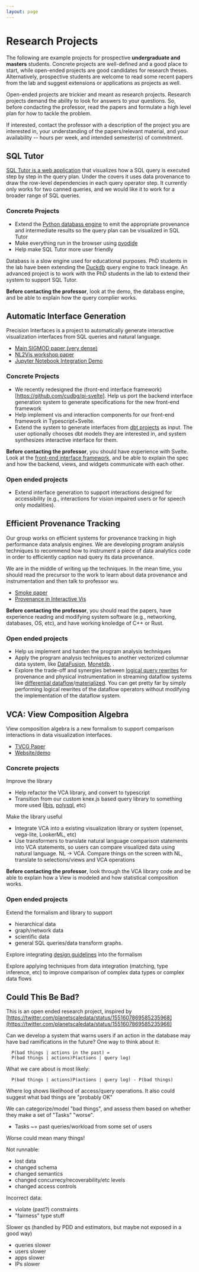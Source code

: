 ```yaml
---
layout: page
---
```




# Research Projects


The following are example projects for prospective **undergraduate and masters** students.
Concrete projects are well-defined and a good place to start, while open-ended projects are good candidates for research theses.   Alternatively, prospective students are welcome to read some recent papers from the lab and suggest extensions or applications as projects as well.  


Open-ended projects are trickier and meant as research projects. Research projects demand the ability to look for answers to your questions.  So, before condacting the professor, read the papers and formulate a high level plan for how to tackle the problem.


If interested, contact the professor with a description of the project you are interested in, your understanding of the papers/relevant material, and your availability -- hours per week, and intended semester(s) of commitment.

<!--finish robert's sql stepper/debugger demo-->

## SQL Tutor

[SQL Tutor is a web application](https://cudbg.github.io/sqltutor/) that visualizes how a SQL query is executed step by step in the query plan.   Under the covers it uses data provenance to draw the row-level dependencies in each query operator step.   It currently only works for two canned queries, and we would like it to work for a broader range of SQL queries.

### Concrete Projects

* Extend the [Python databass engine](https://github.com/cudbg/databass) to emit the appropriate provenance and intermediate results so the query plan can be visualized in SQL Tutor
* Make everything run in the browser using [pyodide](https://pyodide.org/en/stable/)
* Help make SQL Tutor more user friendly

Databass is a slow engine used for educational purposes.   PhD students in the lab have been extending the [Duckdb](https://duckdb.org/) query engine to track lineage.  An advanced project is to work with the PhD students in the lab to extend their system to support SQL Tutor.

**Before contacting the professor**, look at the demo, the databass engine, and be able to explain how the query complier works.


## Automatic Interface Generation

Precision Interfaces is a project to automatically generate interactive visualization
interfaces from SQL queries and natural language.

* [Main SIGMOD paper (very dense)](https://www.dropbox.com/s/bfs2qclp9slwfvi/pi-sigmod22-camera.pdf?dl=0)
* [NL2Vis workshop paper](https://www.dropbox.com/s/l0hjm0mbv6h1ff0/pinl-nlvisworkshop22-submitted.pdf?dl=0)  
* [Jupyter Notebook Integration Demo](https://www.dropbox.com/s/s1p1byz7tlquj5v/pi2-sigmod22demo-camera.pdf?dl=0)

### Concrete Projects

* We recently redesigned the (front-end interface framework)[https://github.com/cudbg/pi-svelte].    Help us port the backend interface generation system to generate specifications for the new front-end framework
* Help implement vis and interaction components for our front-end framework in Typescript+Svelte.
* Extend the system to generate interfaces from [dbt projects](https://getdbt.com) as input.  The user optionally chooses dbt models they are interested in, and system synthesizes interactive interface for them.

**Before contacting the professor**, you should have experience with Svelte.  Look at the [front-end interface framework](https://github.com/cudbg/pi-svelte), and be able to explain the spec and how the backend, views, and widgets communicate with each other.



### Open ended projects

* Extend interface generation to support interactions designed for accessibility (e.g., interactions for vision impaired users or for speech only modalities).



## Efficient Provenance Tracking 

Our group works on efficient systems for provenance tracking in high performance data analysis engines.  We are developing program analysis techniques to recommend how to instrument a piece of data analytics code in order to efficiently caption nad query its data provenance.  

We are in the middle of writing up the techniques.  In the mean time, you should read the precursor to the work to learn about data provenance and instrumentation and then talk to professor wu.   

* [Smoke paper](https://arxiv.org/abs/1801.07237)
* [Provenance in Interactive Vis](https://arxiv.org/abs/1801.07237)


**Before contacting the professor**, you should read the papers, have experience reading and modifying system software (e.g., networking, databases, OS, etc), and have working knoledge of C++ or Rust.

### Open ended projects

* Help us implement and harden the program analysis techniques
* Apply the program analysis techniques to another vectorized columnar data system, like [DataFusion](https://docs.rs/datafusion/latest/datafusion/), [Monetdb](https://en.wikipedia.org/wiki/MonetDB), .
* Explore the trade-off and synergies between [logical query rewrites](https://ieeexplore.ieee.org/abstract/document/4812401/) for provenance and physical instrumentation in streaming dataflow systems like [differential dataflow](https://timelydataflow.github.io/differential-dataflow/)/[materialized](https://materialized.io).   You can get pretty far by simply performing logical rewrites of the dataflow operators without modifying the implementation of the dataflow system.



## VCA: View Composition Algebra

View composition algebra is a new formalism to support comparison interactions in data visualization interfaces.

* [TVCG Paper](https://arxiv.org/pdf/2202.07836.pdf)
* [Website/demo](https://viewcompositionalgebra.github.io)

### Concrete projects

Improve the library 

* Help refactor the VCA library, and convert to typescript
* Transition from our custom knex.js based query library to something more used ([Ibis](https://ibis-project.org/docs/3.2.0/), [polysql](https://github.com/jeremiah-shaulov/polysql), etc)

Make the library useful

* Integrate VCA into a existing visualization library or system (openset, vega-lite, LookerML, etc) 
* Use transformers to translate natural language comparison statements into VCA statements, so users can compare visualized data using natural language.  NL -> VCA.  Compare things on the screen with NL, translate to selections/views and VCA operations

**Before contacting the professor**, look through the VCA library code and be able to explain how a View is modeled and how  statistical composition works.

### Open ended projects

Extend the formalism and library to support

* hierarchical data 
* graph/network data
* scientific data
* general SQL queries/data transform graphs.  

Explore integrating [design guidelines](https://graphics.cs.wisc.edu/GleicherAssets/Talks/2017_10_VisComp-given.pdf)  into the formalism

Explore applying techniques from data integration (matching, type inference, etc) to improve comparison of complex data types or complex data flows


## Could This Be Bad?

This is an open ended research project, inspired by [https://twitter.com/planetscaledata/status/1551607869585235968](https://twitter.com/planetscaledata/status/1551607869585235968)


Can we develop a system that warns users if an action in the database may have bad ramifications in the future?   One way to think about it:

      P(bad things | actions in the past) =
      P(bad things | actions)P(actions | query log)

What we care about is most likely:

      P(bad things | actions)P(actions | query log) - P(bad things)

Where log shows likelihood of access/query operations.  It also could suggest what bad things are "probably OK"

We can categorize/model "bad things", and assess them based on whether
they make a set of "Tasks" "worse".

* Tasks ~= past queries/workload from some set of users

Worse could mean many things!

Not runnable:

* lost data
* changed schema
* changed semantics
* changed concurrecy/recoverability/etc levels
* changed access controls

Incorrect data:

* violate (past?) constraints
* "fairness" type stuff

Slower qs (handled by PDD and estimators, but maybe not exposed in a good way)

* queries slower
* users slower
* apps slower
* IPs slower


